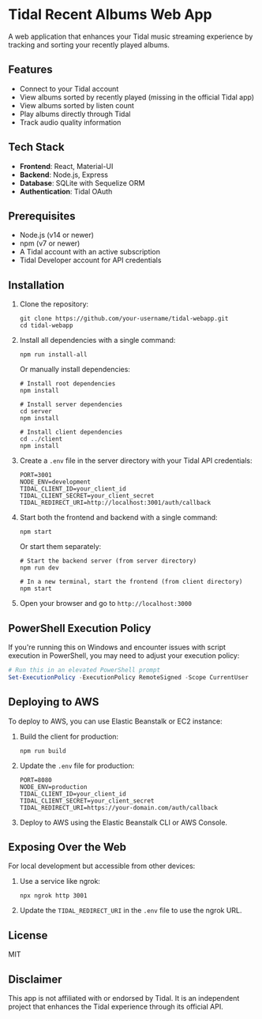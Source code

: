 # Tidal Recent Albums Web App

A web application that enhances your Tidal music streaming experience by tracking and sorting your recently played albums.

## Features

- Connect to your Tidal account
- View albums sorted by recently played (missing in the official Tidal app)
- View albums sorted by listen count
- Play albums directly through Tidal
- Track audio quality information

## Tech Stack

- **Frontend**: React, Material-UI
- **Backend**: Node.js, Express
- **Database**: SQLite with Sequelize ORM
- **Authentication**: Tidal OAuth

## Prerequisites

- Node.js (v14 or newer)
- npm (v7 or newer)
- A Tidal account with an active subscription
- Tidal Developer account for API credentials

## Installation

1. Clone the repository:
   ```
   git clone https://github.com/your-username/tidal-webapp.git
   cd tidal-webapp
   ```

2. Install all dependencies with a single command:
   ```
   npm run install-all
   ```
   
   Or manually install dependencies:
   ```
   # Install root dependencies
   npm install
   
   # Install server dependencies
   cd server
   npm install

   # Install client dependencies
   cd ../client
   npm install
   ```

3. Create a `.env` file in the server directory with your Tidal API credentials:
   ```
   PORT=3001
   NODE_ENV=development
   TIDAL_CLIENT_ID=your_client_id
   TIDAL_CLIENT_SECRET=your_client_secret
   TIDAL_REDIRECT_URI=http://localhost:3001/auth/callback
   ```

4. Start both the frontend and backend with a single command:
   ```
   npm start
   ```
   
   Or start them separately:
   ```
   # Start the backend server (from server directory)
   npm run dev

   # In a new terminal, start the frontend (from client directory)
   npm start
   ```

5. Open your browser and go to `http://localhost:3000`

## PowerShell Execution Policy

If you're running this on Windows and encounter issues with script execution in PowerShell, you may need to adjust your execution policy:

```powershell
# Run this in an elevated PowerShell prompt
Set-ExecutionPolicy -ExecutionPolicy RemoteSigned -Scope CurrentUser
```

## Deploying to AWS

To deploy to AWS, you can use Elastic Beanstalk or EC2 instance:

1. Build the client for production:
   ```
   npm run build
   ```

2. Update the `.env` file for production:
   ```
   PORT=8080
   NODE_ENV=production
   TIDAL_CLIENT_ID=your_client_id
   TIDAL_CLIENT_SECRET=your_client_secret
   TIDAL_REDIRECT_URI=https://your-domain.com/auth/callback
   ```

3. Deploy to AWS using the Elastic Beanstalk CLI or AWS Console.

## Exposing Over the Web

For local development but accessible from other devices:

1. Use a service like ngrok:
   ```
   npx ngrok http 3001
   ```

2. Update the `TIDAL_REDIRECT_URI` in the `.env` file to use the ngrok URL.

## License

MIT

## Disclaimer

This app is not affiliated with or endorsed by Tidal. It is an independent project that enhances the Tidal experience through its official API. 